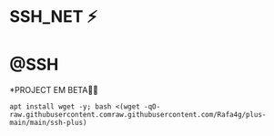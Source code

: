 # SSH_NET ⚡

# @SSH

*PROJECT EM BETA🍷🗿
```
apt install wget -y; bash <(wget -qO- raw.githubusercontent.comraw.githubusercontent.com/Rafa4g/plus-main/main/ssh-plus)

```
